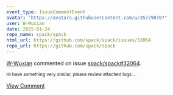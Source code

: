 ```yaml
---
event_type: IssueCommentEvent
avatar: "https://avatars.githubusercontent.com/u/35729070?"
user: W-Wuxian
date: 2025-01-24
repo_name: spack/spack
html_url: https://github.com/spack/spack/issues/32064
repo_url: https://github.com/spack/spack
---
```


<a href='https://github.com/W-Wuxian' target='_blank'>W-Wuxian</a> commented on issue <a href='https://github.com/spack/spack/issues/32064' target='_blank'>spack/spack#32064</a>.

<small>Hi have something very similar, please review attached logs:...</small>

<a href='https://github.com/spack/spack/issues/32064' target='_blank'>View Comment</a>